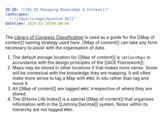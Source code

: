 ```yaml
---
JD-ID: "[[01.02 Managing Knowledge & Content]]"
landscapes:
  - "[[Quartz/maps/Quantum OS]]"
datetime: 2024-03-10T00:00:00
---
```

The [Library of Congress Classification](https://en.wikipedia.org/wiki/Library_of_Congress_Classification) is used as a guide for the [[Map of content]] naming strategy used here.
[[Map of content]] can take any form necessary to assist with the organisation of data.

1. The default storage location for [[Map of content]] is `\Atlas\Maps` in accordance with the design principles of the [[ACE Framework]].
2. Maps may be stored in other locations if that makes more sense. Some will be contextual with the knowledge they are mapping. It will often make more sense to tag a Map with `#MOC` in situ rather than tag and move it.
3. All [[Map of content]] are tagged `#MOC` irrespective of where they are stored.
4. The [[Home Life Index]] is a special [[Map of content]] that organises information with in the [[Johnny.Decimal]] system. Notes within its hierarchy are not tagged `#MOC`.


